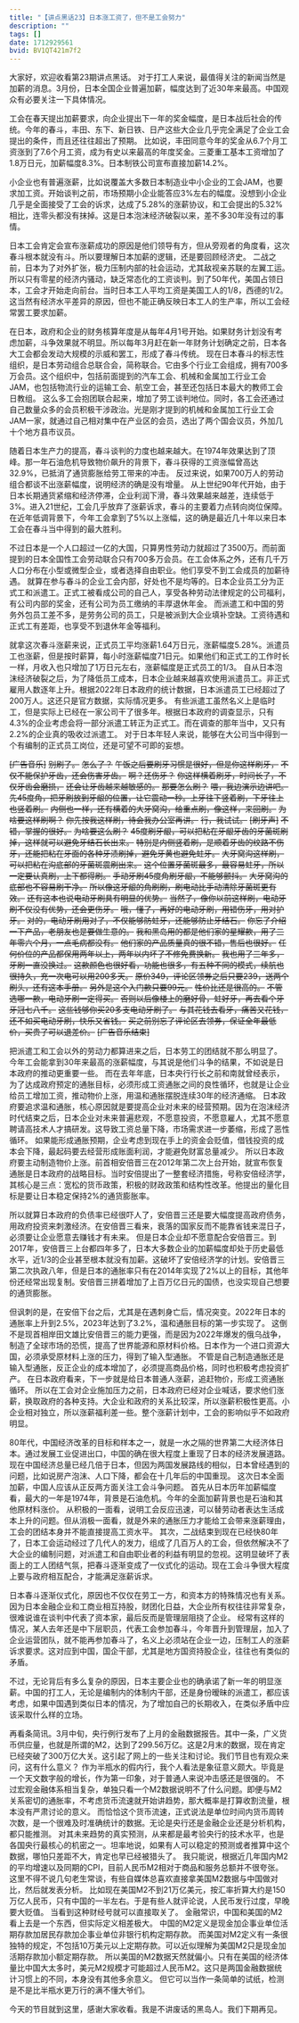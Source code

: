 ```yaml
---
title: "【讲点黑话23】日本涨工资了，但不是工会努力"
description: ""
tags: []
date: 1712929561
bvid: BV1QT421m7f2
---
```

大家好，欢迎收看第23期讲点黑话。
对于打工人来说，最值得关注的新闻当然是加薪的消息。3月份，日本全国企业普遍加薪，幅度达到了近30年来最高。中国观众有必要关注一下具体情况。

工会在春天提出加薪要求，向企业提出下一年的奖金幅度，是日本战后社会的传统。今年的春斗，丰田、东下、新日铁、日产这些大企业几乎完全满足了企业工会提出的条件，而且还往往超出了预期。
比如说，丰田同意今年的奖金从6.7个月工资涨到了7.6个月工资，成为有史以来最高的年度奖金。三菱重工基本工资增加了1.8万日元，加薪幅度8.3%。日本制铁公司宣布直接加薪14.2%。

小企业也有普遍涨薪，比如说覆盖大多数日本制造业中小企业的工会JAM，也要求加工资。开始谈判之前，市场预期小企业能答应3%左右的幅度。没想到小企业几乎是全面接受了工会的诉求，达成了5.28%的涨薪协议，和工会提出的5.32%相比，连零头都没有抹掉。这是日本泡沫经济破裂以来，差不多30年没有过的事情。

日本工会肯定会宣布涨薪成功的原因是他们领导有方，但从旁观者的角度看，这次春斗根本就没有斗。所以要理解日本加薪的逻辑，还是要回顾经济史。
二战之前，日本为了对外扩张，极力压制内部的社会运动，尤其敌视亲苏联的左翼工运。所以只有零星的经济内骚动，缺乏常态化的工资谈判。到了50年代，美国占领日本，工会才开始走向前台。当时日本工人平均工资是美国工人的1/8，西德的1/2。这当然有经济水平差异的原因，但也不能正确反映日本工人的生产率，所以工会经常罢工要求加薪。

在日本，政府和企业的财务核算年度是从每年4月1号开始。如果财务计划没有考虑加薪，斗争效果就不明显。所以每年3月赶在新一年财务计划确定之前，日本各大工会都会发动大规模的示威和罢工，形成了春斗传统。
现在日本春斗的标志性组织，是日本劳动组合总联合会，简称联合。它由多个行业工会组成，拥有700多万会员。这个组织中，包括前面提到的汽车工会、机械和金属加工行业工会JAM，也包括物流行业的运输工会、航空工会，甚至还包括日本最大的教师工会日教组。
这么多工会抱团联合起来，增加了劳工谈判地位。同时，各工会还通过自己数量众多的会员积极干涉政治。光是刚才提到的机械和金属加工行业工会JAM一家，就通过自己相对集中在产业区的会员，选出了两个国会议员，外加几十个地方县市议员。

随着日本生产力的提高，春斗谈判的力度也越来越大。在1974年效果达到了顶峰。那一年石油危机导致物价飙升的背景下，春斗获得的工资涨幅曾高达32.9%，已抵消了通货膨胀给劳工带来的冲击。
反过来说，如果700万人的劳动组合都谈不出涨薪幅度，说明经济的确是没有增量。
从上世纪90年代开始，由于日本长期通货紧缩和经济停滞，企业利润下滑，春斗效果越来越差，连续低于3%。进入21世纪，工会几乎放弃了涨薪诉求，春斗的主要着力点转向岗位保障。
在近年低调背景下，今年工会拿到了5%以上涨幅，这的确是最近几十年以来日本工会在春斗当中得到的最大胜利。

不过日本是一个人口超过一亿的大国，只算男性劳动力就超过了3500万。而前面提到的日本全国性工会劳动联合只有700多万会员。在工会体系之外，还有几千万人口分布在小型或微型企业，或者选择自由职业。他们享受不到工会成员的加薪待遇。
就算在参与春斗的企业工会内部，好处也不是均等的。日本企业员工分为正式工和派遣工。正式工被看成公司的自己人，享受各种劳动法律规定的公司福利，有公司内部的奖金，还有公司为员工缴纳的丰厚退休年金。
而派遣工和中国的劳务外包员工差不多，是劳务公司的员工，只是被派到大企业填补空缺。工资待遇和正式工有差距，也享受不到退休年金等福利。

就拿这次春斗涨薪来说，正式员工平均涨薪1.64万日元，涨薪幅度5.28%。派遣员工也涨薪，但是按时薪算，每小时涨薪幅度71日元。如果他们和正式工的工作时长一样，月收入也只增加了1万日元左右，涨薪幅度是正式员工的1/3。
自从日本泡沫经济破裂之后，为了降低员工成本，日本企业越来越喜欢使用派遣员工。非正式雇用人数逐年上升。根据2022年日本政府的统计数据，日本派遣员工已经超过了200万人。这还只是官方数据，实际情况更多。
有些派遣工虽然名义上是临时工，但是实际上已经在一家公司干了很多年。根据日本政府的调查显示，只有4.3%的企业考虑会将一部分派遣工转正为正式工。而在调查的那年当中，又只有2.2%的企业真的吸收过派遣工。
对于日本年轻人来说，能够在大公司当中得到一个有编制的正式员工岗位，还是可望不可即的妄想。

~~[广告音乐]~~
~~别刷了。~~
~~怎么了？~~
~~午饭之后要刷牙习惯是很好，但是你这样刷牙，~~
~~不仅不能保护牙齿，还会伤害牙齿。~~
~~啊？还伤牙？~~
~~你这样横着刷牙，时间长了，不仅牙齿会磨损，~~
~~还会让牙齿越来越敏感的。~~
~~那要怎么刷？~~
~~喂，我边演示边讲吧。~~
~~先45度角，把牙刷放到牙龈的位置，让它震动一秒。上牙往下竖着刷，下牙往上也竖着刷。~~
~~内侧也一样，还有横着的大牙窝沟，给重点刷，像这样，来回刷。~~
~~为啥要这样刷啊？~~
~~你先按我这样刷，待会我办公室再讲。~~
~~行，我试试。~~
~~[刷牙声]~~
~~不错，掌握的很好。~~
~~为啥要这么刷？~~
~~45度刷牙龈，可以把粘在牙龈牙齿的牙菌斑刷掉，这样就可以避免牙结石长出来。~~
~~特别是内侧竖着刷，是顺着牙齿的纹路不伤牙，还能把粘在牙面的各种牙渍刷掉，避免牙黄也避免蛀牙。~~
~~大牙窝沟这样刷，可以把粘在沟底部的牙菌斑震刷出来。~~
~~这个位置牙菌斑最多，最容易蛀牙，所以一定要认真刷，上下都得刷。~~
~~手动牙刷45度角刷牙龈，不能够颤抖。~~
~~大牙窝沟的底部也不容易刷干净。~~
~~所以像这牙龈的角刷刷，刷电动比手动清除牙菌斑更有效。~~
~~还有这本也说电动牙刷具有明显的优势。~~
~~当然了，像你以前这样刷，电动牙刷不仅没有优势，还会更伤牙。~~
~~哦，懂了，再好的电动牙刷，用错伤牙，用对护牙。~~
~~对的，电动牙刷用对了，不仅能够防蛀牙，还能够防止牙结石。~~
~~你忘了介绍一下产品，老朋友也是要做生意的。~~
~~我和黑岛用的都是他们家的星耀款，用了三年零六个月，一点毛病都没有。~~
~~他们家的产品质量真的很不错，售后也很好。~~
~~任何价位的产品都保用两年以上，两年以内坏了不修免费换新。~~
~~我也用了三年多，牙刷一直没换过。~~
~~这款颜色也很好看，功能也很多，有五种不同的模式，续航也很持久，充一次电可以用200多天。~~
~~原价349，评论区领券之后只要239，送两个刷头，还有这本手册。~~
~~另外是这个入门款只要99元。~~
~~性价比还是很高的。~~
~~不管选哪一款，电动牙刷一定得买。~~
~~否则以后像楼上的磨好骨，蛀好牙，再去看个牙牙冠七八千。~~
~~这些钱够你买20多支电动牙刷了。~~
~~与其花钱去看牙，痛苦又花钱，还不如买电动牙刷，快乐又省钱。~~
~~买之前别忘了评论区去领券，保证全年最低价，买贵了可以退差价。~~
~~[广告音乐结束]~~

把派遣工和工会以外的劳动力都算进来之后，日本劳工的团结就不那么明显了。
今年工会能拿到30年来最高的涨薪幅度，与其说是他们斗争的结果，不如说是日本政府的推动更重要一些。
而在去年年底，日本央行行长之前和南就曾经表示，为了达成政府预定的通胀目标，必须形成工资通胀之间的良性循环，也就是让企业给员工增加工资，推动物价上涨，用温和通胀摆脱连续30年的经济通缩。
日本政府要追求温和通胀，核心原因就是要提高企业对未来的经营预期。因为在泡沫经济时代结束之后，日本企业对未来普遍悲观，不愿意投资，不愿意雇人，尤其不愿意聘请高技术人才搞研发。这导致工资总量下降，市场需求进一步萎缩，形成了恶性循环。
如果能形成通胀预期，企业考虑到现在手上的资金会贬值，借钱投资的成本会下降，最起码要去经营形成账面利润，才能避免财富总量减少。
所以日本政府要主动制造物价上涨。前首相安倍晋三在2012年第二次上台开始，就宣布恢复通胀是日本政府的战略目标。当时安倍提出了一整套经济措施，号称安倍经济学，其核心是三点：宽松的货币政策，积极的财政政策和结构性改革。他提出的量化目标是要让日本稳定保持2%的通货膨胀率。

所以就算日本政府的负债率已经很吓人了，安倍晋三还是要大幅度提高政府债务，用政府投资来刺激经济。在安倍晋三看来，衰落的国家反而不能靠省钱来混日子，必须要让企业愿意去赚钱才有未来。
但是日本企业却不愿意配合安倍晋三。到2017年，安倍晋三上台都四年多了，日本大多数企业的加薪幅度却处于历史最低水平，近1/3的企业甚至根本就没有加薪。这破坏了安倍经济学的计划。安倍晋三第二次执政八年，但是日本的通胀率只有在2014年实现了2%以上的目标，其他年份还经常出现复制。安倍晋三拼着增加了上百万亿日元的国债，也没实现自己想要的通货膨胀。

但讽刺的是，在安倍下台之后，尤其是在遇刺身亡后，情况突变。2022年日本的通胀率上升到2.5%，2023年达到了3.2%，温和通胀目标的第一步实现了。
这倒不是现首相岸田文雄比安倍晋三的能力更强，而是因为2022年爆发的俄乌战争，制造了全球市场的恐慌，提高了世界能源和原材料价格。日本作为一个进口资源大国，必须承受原材料上涨的压力，得到了输入型通胀。
不管是自己制造通胀还是输入型通胀，反正企业的成本增加了，必须提高商品价格，同时也积极考虑投资扩产。
在日本政府看来，下一步就是给日本普通人涨薪，追赶物价，形成工资通胀循环。
所以在工会对企业施加压力之前，日本政府已经对企业喊话，要求他们涨薪，换取政府的各种支持。大企业和政府的关系比较深，所以涨薪积极性更高。小企业相对独立，所以涨薪福利差一些。整个涨薪计划中，工会的影响似乎不如政府明显。

80年代，中国经济改革的目标和样本之一，就是一水之隔的世界第二大经济体日本。通过发展工业促进出口，中国的确在很大程度上重现了日本的经济发展道路。现在中国经济总量已经几倍于日本，但因为两国发展路线的相似，日本曾经遇到的问题，比如说房产泡沫、人口下降，都会在十几年后的中国重现。
这次日本全面加薪，中国人应该从正反两方面关注工会斗争问题。
首先从日本历年加薪幅度看，最大的一年是1974年，背景是石油危机。今年的全面加薪背景也是石油和其他原材料涨价。
从积极的一面看，说明工会反应迅速，可以替劳动者表达生活成本上升的问题。但从消极一面看，就是外来的通胀压力才能给工会带来涨薪理由，工会的团结本身并不能直接提高工资水平。
其次，二战结束到现在已经快80年了，日本工会运动经过了几代人的发力，组成了几百万人的工会，但依然解决不了大企业的编制问题，对派遣工和自由职业者的利益有明显的忽视。这明显破坏了表面上的工人团结气氛，把春斗逐渐变成了一仪式化的运动。现在工会斗争很大程度上要与政府相互配合，才能满足涨薪诉求。

日本春斗逐渐仪式化，原因也不仅仅在劳工一方，和资本方的特殊情况也有关系。因为日本金融企业和工商业相互持股，财团化日益，大企业所有权往往非常复杂，很难说谁在谈判中代表了资本家，最后反而是管理层阻挠了企业。
经常有这样的情况，某人去年还是中下层职员，代表工会参加春斗，今年晋升到管理层，加入了企业运营团队，就不能再参加春斗了，名义上必须站在企业一边，压制工人的涨薪诉求要求。这对应到中国，国企干部，尤其是地方国资持股企业，往往也有类似的矛盾。

不过，无论背后有多么复杂的原因，日本主要企业也的确承诺了新一年的明显涨薪。中国的打工人，无论是编制内的体制内干部，还是身份暧昧的派遣工，都应该考虑，如果中国遇到类似日本的情况，为了增加自己的长期收入，在类似矛盾中应该采取什么样的立场。

再看条简讯。3月中旬，央行例行发布了上月的金融数据报告。其中一条，广义货币供应量，也就是所谓的M2，达到了299.56万亿。这是2月末的数据，现在肯定已经突破了300万亿大关。这引起了网上的一些关注和讨论。我们节目也有观众来问，这有什么意义？
作为半瓶水的假内行，我个人看法是象征意义颇大。毕竟是一个天文数字般的增长，作为第一印象，对于普通人来说冲击感还是很强的。
不过宏观金融体系相当复杂，单独只看一个M2数据说明不了什么问题。即便与M2关系密切的通胀率，不考虑货币流速就开始讲趋势，那大概率是打算收割流量，根本没有严肃讨论的意义。
而恰恰这个货币流速，正式说法是单位时间内货币周转次数，是一个很难及时准确统计的数据。无论是央行还是金融企业还是分析机构，都只能推测。
对其未来趋势的真实预测，从来都是最考验央行的技术水平，也是各国央行最核心的机密之一。坦率地说，如果有人可以稳定的预测或者推算中这个数据，哪怕只差距不大，肯定也早已经被猎头了。
我只能说，根据近几年国内M2的平均增速以及同期的CPI，目前人民币M2相对于商品和服务总额并不很夸张。
这里不得不说几句老生常谈，有些自媒体总喜欢直接拿美国M2数据与中国做对比，然后就发表分析。
比如现在美国M2不到21万亿美元，按汇率折算大约是150万亿人民币，只有中国的一半左右。于是有些人就评论说，人民币发行过度，早晚要大贬值。
当看到这种财经号就可以直接取关了。
金融常识，中国和美国的M2看上去是一个东西，但实际定义相差极大。
中国的M2定义是现金加企事业单位活期存款加居民存款加企事业单位非银行机构定期存款。
而美国对M2定义有一条很独特的规定，不包括10万美元以上定期存款。可以近似理解为美国M2只是现金加活期存款加小额定期存款。
所以美国的M2数据天然就偏小。只有在美国的经济体量比中国大太多时，美元M2规模才可能超过人民币M2。这只是两国金融数据统计习惯上的不同，本身没有其他多余意义。
但它可以当作一条简单的试纸，检测是不是比半瓶水更万行的满不懂大爷们。

今天的节目就到这里，感谢大家收看。我是不讲废话的黑岛人。我们下期再见。

